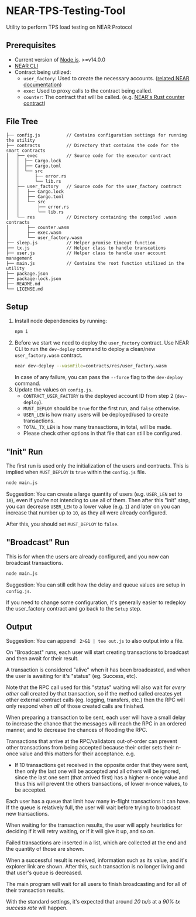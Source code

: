 # NEAR-TPS-Testing-Tool
Utility to perform TPS load testing on NEAR Protocol


## Prerequisites

- Current version of [Node.js](https://nodejs.org/). >=v14.0.0
- [NEAR CLI](https://github.com/near/near-cli#setup)
- Contract being utilized:
  - `user_factory`: Used to create the necessary accounts. ([related NEAR documentation](https://www.near-sdk.io/promises/deploy-contract))
  - `exec`: Used to proxy calls to the contract being called.
  - `counter`: The contract that will be called. (e.g. [NEAR's Rust counter contract](https://github.com/near-examples/rust-counter/tree/master/contract))

## File Tree
```
├── config.js          // Contains configuration settings for running the utility
├── contracts          // Directory that contains the code for the smart contracts
│   ├── exec           // Source code for the executor contract
│   │  ├── Cargo.lock
│   │  ├── Cargo.toml
│   │  └── src
│   │      ├── error.rs
│   │      └── lib.rs
│   ├── user_factory   // Source code for the user_factory contract
│   │   ├── Cargo.lock
│   │   ├── Cargo.toml
│   │   └── src
│   │       ├── error.rs
│   │       └── lib.rs
│   └── res            // Directory containing the compiled .wasm contracts
│       ├── counter.wasm
│       ├── exec.wasm
│       └── user_factory.wasm 
├── sleep.js           // Helper promise timeout function
├── tx.js              // Helper class to handle transcations
├── user.js            // Helper class to handle user account management
├── main.js            // Contains the root function utilized in the utility
├── package.json
├── package-lock.json
├── README.md
└── LICENSE.md
```

## Setup

1. Install node dependencies by running:
    ```bash
    npm i
    ```
2. Before we start we need to deploy the `user_factory` contract. Use NEAR CLI to run the `dev-deploy` command to deploy a clean/new `user_factory.wasm` contract.
    ```bash
    near dev-deploy --wasmFile=contracts/res/user_factory.wasm
    ```
    In case of any failure, you can pass the `--force` flag to the `dev-deploy` command.
3. Update the values on `config.js`.
    - `CONTRACT_USER_FACTORY` is the deployed account ID from step 2 (`dev-deploy`).
    - `MUST_DEPLOY` should be `true` for the first run, and `false` otherwise.
    - `USER_LEN` is how many users will be deployed/used to create transactions.
    - `TOTAL_TX_LEN` is how many transactions, in total, will be made.
    - Please check other options in that file that can still be configured.

## "Init" Run

The first run is used only the initialization of the users and contracts. This is implied when `MUST_DEPLOY` is `true` within the `config.js` file.

```bash
node main.js
```

Suggestion: You can create a large quantity of users (e.g. `USER_LEN` set to `10`), even if you're not intending to use all of them. Then after this "init" step, you can decrease `USER_LEN` to a lower value (e.g. `1`) and later on you can increase that number up to `10`, as they all were already configured.  

After this, you should set `MUST_DEPLOY` to `false`.

## "Broadcast" Run

This is for when the users are already configured, and you now can broadcast transactions.

```bash
node main.js
```

Suggestion: You can still edit how the delay and queue values are setup in `config.js`.

If you need to change some configuration, it's generally easier to redeploy the user_factory contract and go back to the `Setup` step.

## Output

Suggestion: You can append ` 2>&1 | tee out.js` to also output into a file.  

On "Broadcast" runs, each user will start creating transactions to broadcast and then await for their result.  

A transaction is considered "alive" when it has been broadcasted, and when the user is awaiting for it's "status" (eg. Success, etc).

Note that the RPC call used for this "status" waiting will also wait for _every other_ call created by that transaction, so if the method called creates yet other external contract calls (eg. logging, transfers, etc.) then the RPC will only respond when _all_ of those created calls are finished.  

When preparing a transaction to be sent, each user will have a small delay to increase the chance that the messages will reach the RPC in an ordered manner, and to decrease the chances of flooding the RPC.

Transactions that arrive at the RPC/validators out-of-order can prevent other transactions from being accepted because their order sets their n-once value and this matters for their acceptance.
e.g.
- If 10 transactions get received in the opposite order that they were sent, then only the last one will be accepted and all others will be ignored, since the last one sent (that arrived first) has a higher n-once value and thus this will prevent the others transactions, of lower n-once values, to be accepted.

Each user has a queue that limit how many in-flight transactions it can have. If the queue is relatively full, the user will wait before trying to broadcast new transactions.

When waiting for the transaction results, the user will apply heuristics for deciding if it will retry waiting, or if it will give it up, and so on. 

Failed transactions are inserted in a list, which are collected at the end and the quantity of those are shown.

When a successful result is received, information such as its value, and it's explorer link are shown. After this, such transaction is no longer living and that user's queue is decreased.

The main program will wait for all users to finish broadcasting and for all of their transaction results.

With the standard settings, it's expected that around _20 tx/s_ at a _90% tx success rate_ will happen.

